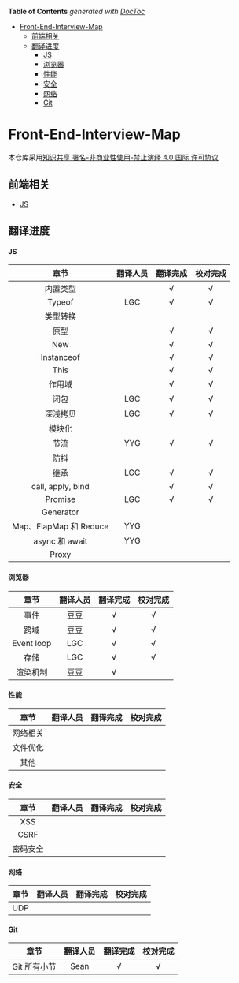 <!-- START doctoc generated TOC please keep comment here to allow auto update -->
<!-- DON'T EDIT THIS SECTION, INSTEAD RE-RUN doctoc TO UPDATE -->
**Table of Contents**  *generated with [DocToc](https://github.com/thlorenz/doctoc)*

- [Front-End-Interview-Map](#front-end-interview-map)
  - [前端相关](#%E5%89%8D%E7%AB%AF%E7%9B%B8%E5%85%B3)
  - [翻译进度](#%E7%BF%BB%E8%AF%91%E8%BF%9B%E5%BA%A6)
      - [JS](#js)
      - [浏览器](#%E6%B5%8F%E8%A7%88%E5%99%A8)
      - [性能](#%E6%80%A7%E8%83%BD)
      - [安全](#%E5%AE%89%E5%85%A8)
      - [网络](#%E7%BD%91%E7%BB%9C)
      - [Git](#git)

<!-- END doctoc generated TOC please keep comment here to allow auto update -->

# Front-End-Interview-Map

本仓库采用[知识共享 署名-非商业性使用-禁止演绎 4.0 国际 许可协议](https://creativecommons.org/licenses/by-nc-nd/4.0/deed.zh)

## 前端相关

- [JS](./JS/JS-ch.md)


## 翻译进度

#### JS 

|          章节          | 翻译人员 | 翻译完成 | 校对完成 |
| :--------------------: | :------: | :------: | :------: |
|        内置类型        |          |    √     |    √     |
|         Typeof         |   LGC    |    √     |    √     |
|        类型转换        |          |          |          |
|          原型          |          |    √     |    √     |
|          New           |          |    √     |    √     |
|       Instanceof       |          |    √     |    √     |
|          This          |          |    √     |    √     |
|         作用域         |          |    √     |    √     |
|          闭包          |   LGC    |    √     |    √     |
|        深浅拷贝        |   LGC    |    √     |    √     |
|         模块化         |          |          |          |
|          节流          |   YYG    |    √     |    √     |
|          防抖          |          |          |          |
|          继承          |   LGC    |    √     |    √     |
|   call, apply, bind    |          |    √     |    √     |
|        Promise         |   LGC    |    √     |    √     |
|       Generator        |          |          |          |
| Map、FlapMap 和 Reduce |   YYG    |          |          |
|     async 和 await     |   YYG    |          |          |
|         Proxy          |          |          |          |

#### 浏览器

|    章节    | 翻译人员 | 翻译完成 | 校对完成 |
| :--------: | :------: | :------: | :------: |
|    事件    |   豆豆   |    √     |    √     |
|    跨域    |   豆豆   |    √     |    √     |
| Event loop |   LGC    |    √     |    √     |
|    存储    |   LGC    |    √     |    √     |
|  渲染机制  |   豆豆   |    √     |          |

#### 性能

|   章节   | 翻译人员 | 翻译完成 | 校对完成 |
| :------: | :------: | :------: | :------: |
| 网络相关 |          |          |          |
| 文件优化 |          |          |          |
|   其他   |          |          |          |

#### 安全

|   章节   | 翻译人员 | 翻译完成 | 校对完成 |
| :------: | :------: | :------: | :------: |
|   XSS    |          |          |          |
|   CSRF   |          |          |          |
| 密码安全 |          |          |          |

#### 网络

| 章节 | 翻译人员 | 翻译完成 | 校对完成 |
| :--: | :------: | :------: | :------: |
| UDP  |          |          |          |

#### Git

|     章节     | 翻译人员 | 翻译完成 | 校对完成 |
| :----------: | :------: | :------: | :------: |
| Git 所有小节 |   Sean   |    √     |    √     |